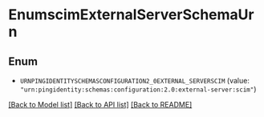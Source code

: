 # EnumscimExternalServerSchemaUrn

## Enum


* `URNPINGIDENTITYSCHEMASCONFIGURATION2_0EXTERNAL_SERVERSCIM` (value: `"urn:pingidentity:schemas:configuration:2.0:external-server:scim"`)


[[Back to Model list]](../README.md#documentation-for-models) [[Back to API list]](../README.md#documentation-for-api-endpoints) [[Back to README]](../README.md)


